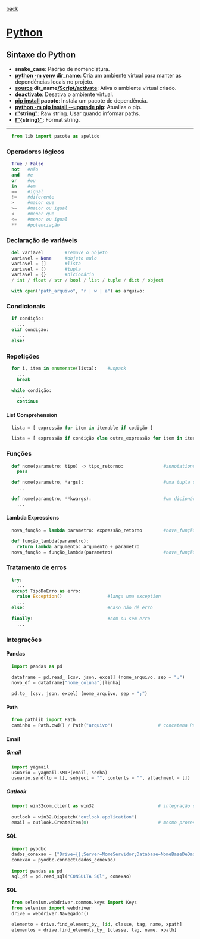 [back](../readme.md)
# [Python](https://www.python.org/doc/)
## Sintaxe do Python
* **snake_case**: Padrão de nomenclatura.
* **<ins>python -m venv</ins> dir_name**: Cria um ambiente virtual para manter as dependências locais no projeto.
* **<ins>source</ins> dir_name<ins>/Script/activate</ins>**: Ativa o ambiente virtual criado.
* **<ins>deactivate</ins>**: Desativa o ambiente virtual. 
* **<ins>pip install</ins> pacote**: Instala um pacote de dependência.
* **<ins>python -m pip install --upgrade pip</ins>**: Atualiza o pip.
* **<ins>r"</ins>string<ins>"</ins>**: Raw string. Usar quando informar paths.
* **<ins>f"{</ins>string<ins>}"</ins>**: Format string.
---
```python
  from lib import pacote as apelido
```
### Operadores lógicos
```python
  True / False
  not   #não
  and   #e
  or    #ou
  in    #em
  ==    #igual
  !=    #diferente
  >     #maior que
  >=    #maior ou igual
  <     #menor que
  <=    #menor ou igual
  **    #potenciação
```
### Declaração de variáveis
```python
  del variavel        #remove o objeto
  variavel = None     #objeto nulo
  variavel = []       #lista
  variavel = ()       #tupla
  variavel = {}       #dicionário
  / int / float / str / bool / list / tuple / dict / object 

  with open("path_arquivo", "r | w | a") as arquivo:
```
### Condicionais
```python
  if condição:
    ...
  elif condição:
    ...
  else:
```
### Repetições
```python
  for i, item in enumerate(lista):    #unpack
    ...
    break
```
```python
  while condição:
    ...
    continue
```
#### List Comprehension
```python
  lista = [ expressão for item in iterable if codição ]                               #cria uma nova lista filtrada
```
```python
  lista = [ expressão if condição else outra_expressão for item in iterable ]         # //  //   //   //   de mesmo tamanho
```
### Funções
```python
  def nome(parametro: tipo) -> tipo_retorno:               #annotations
    pass
```
```python
  def nome(parametro, *args):                              #uma tupla de positional arguments
    ...
```
```python
  def nome(parametro, **kwargs):                           #um dicionário de keywords arguments
    ...
```
#### Lambda Expressions
```python
  nova_função = lambda parametro: expressão_retorno        #nova_função(parametro)
```
```python
  def função_lambda(parametro):
    return lambda argumento: argumento + parametro
  nova_função = função_lambda(parametro)                   #nova_função(argumento)
```
### Tratamento de erros
```python
  try:
    ...
  except TipoDoErro as erro:
    raise Exception()                 #lança uma exception
    ...
  else:                               #caso não dê erro
    ...
  finally:                            #com ou sem erro
    ...
```
### Integrações
#### Pandas
```python
  import pandas as pd

  dataframe = pd.read_ [csv, json, excel] (nome_arquivo, sep = ";")
  novo_df = dataframe["nome_coluna"][linha]
  
  pd.to_ [csv, json, excel] (nome_arquivo, sep = ";")
```
#### Path
```python
  from pathlib import Path
  caminho = Path.cwd() / Path("arquivo")                 # concatena Paths
```
#### Email
##### Gmail
```python
  import yagmail
  usuario = yagmail.SMTP(email, senha)
  usuario.send(to = [], subject = "", contents = "", attachment = [])
```
##### Outlook
```python
  import win32com.client as win32                        # integração com o pacote office
  
  outlook = win32.Dispatch("outlook.application")
  email = outlook.CreateItem(0)                          # mesmo processo do VBA
```
#### SQL
```python
  import pyodbc
  dados_conexao = ("Drive={};Server=NomeServidor;Database=NomeBaseDeDados")
  conexao = pyodbc.connect(dados_conexao)
  
  import pandas as pd  
  sql_df = pd.read_sql("CONSULTA SQl", conexao)
```
#### SQL
```python
  from selenium.webdriver.common.keys import Keys                         # Keys.RETURN - Enter
  from selenium import webdriver
  drive = webdriver.Navegador()                                           # .Chrome() / .Edge() / .Firefox()

  elemento = drive.find_element_by_ [id, classe, tag, name, xpath]        # retorna 1 elemento
  elementos = drive.find_elements_by_ [classe, tag, name, xpath]          # retorna uma lista
```